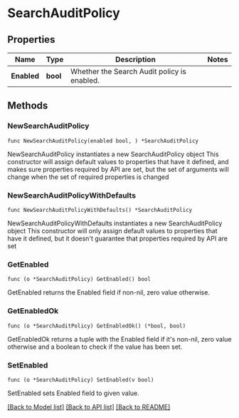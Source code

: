 # SearchAuditPolicy

## Properties

Name | Type | Description | Notes
------------ | ------------- | ------------- | -------------
**Enabled** | **bool** | Whether the Search Audit policy is enabled. | 

## Methods

### NewSearchAuditPolicy

`func NewSearchAuditPolicy(enabled bool, ) *SearchAuditPolicy`

NewSearchAuditPolicy instantiates a new SearchAuditPolicy object
This constructor will assign default values to properties that have it defined,
and makes sure properties required by API are set, but the set of arguments
will change when the set of required properties is changed

### NewSearchAuditPolicyWithDefaults

`func NewSearchAuditPolicyWithDefaults() *SearchAuditPolicy`

NewSearchAuditPolicyWithDefaults instantiates a new SearchAuditPolicy object
This constructor will only assign default values to properties that have it defined,
but it doesn't guarantee that properties required by API are set

### GetEnabled

`func (o *SearchAuditPolicy) GetEnabled() bool`

GetEnabled returns the Enabled field if non-nil, zero value otherwise.

### GetEnabledOk

`func (o *SearchAuditPolicy) GetEnabledOk() (*bool, bool)`

GetEnabledOk returns a tuple with the Enabled field if it's non-nil, zero value otherwise
and a boolean to check if the value has been set.

### SetEnabled

`func (o *SearchAuditPolicy) SetEnabled(v bool)`

SetEnabled sets Enabled field to given value.



[[Back to Model list]](../README.md#documentation-for-models) [[Back to API list]](../README.md#documentation-for-api-endpoints) [[Back to README]](../README.md)


